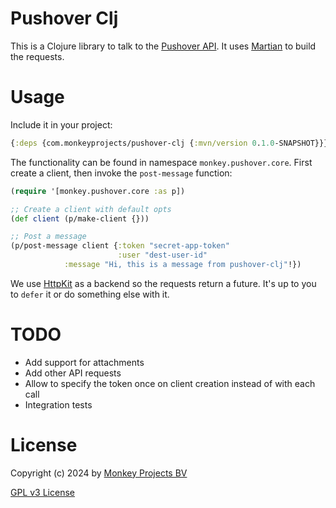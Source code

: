 # Pushover Clj

This is a Clojure library to talk to the [Pushover API](https://pushover.net/api).  It uses
[Martian](https://github.com/oliyh/martian) to build the requests.

# Usage

Include it in your project:

```clojure
{:deps {com.monkeyprojects/pushover-clj {:mvn/version 0.1.0-SNAPSHOT}}}
```

The functionality can be found in namespace `monkey.pushover.core`.  First create a client,
then invoke the `post-message` function:

```clojure
(require '[monkey.pushover.core :as p])

;; Create a client with default opts
(def client (p/make-client {}))

;; Post a message
(p/post-message client {:token "secret-app-token"
                        :user "dest-user-id"
			:message "Hi, this is a message from pushover-clj"!})
```

We use [HttpKit](https://github.com/http-kit/http-kit) as a backend so the requests
return a future.  It's up to you to `defer` it or do something else with it.

# TODO

 - Add support for attachments
 - Add other API requests
 - Allow to specify the token once on client creation instead of with each call
 - Integration tests

# License

Copyright (c) 2024 by [Monkey Projects BV](https://www.monkey-projects.be)

[GPL v3 License](LICENSE)